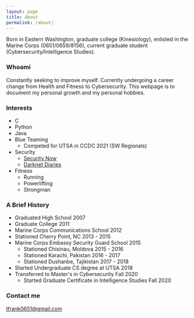 ```yaml
---
layout: page
title: About
permalink: /about/
---
```


Born in Eastern Washington, graduate college (Kinesiology), enlisted in the Marine Corps (0651/0659/8156), current graduate student (Cybersecurity/Intelligence Studies).

### Whoami

Constantly seeking to improve myself. Currently undergoing a career change from Health and Fitness to Cybersecurity. This webpage is to document my personal growth and my personal hobbies.

### Interests
- C
- Python
- Java
- Blue Teaming
  - Competed for UTSA in CCDC 2021 (SW Regionals)
- Security
  - [Security Now](https://www.grc.com/securitynow.htm)
  - [Darknet Diaries](https://darknetdiaries.com/)
- Fitness
  - Running
  - Powerlifting
  - Strongman

### A Brief History
- Graduated High School 2007
- Graduate College 2011
- Marine Corps Communications School 2012
- Stationed Cherry Point, NC 2013 - 2015
- Marine Corps Embassy Security Guard School 2015
  - Stationed Chisinau, Moldova 2015 - 2016
  - Stationed Karachi, Pakistan 2016 - 2017
  - Stationed Dushanbe, Tajikistan 2017 - 2018
- Started Undergraduate CS degree at UTSA 2018
- Transferred to Master's in Cybersecurity Fall 2020
  - Started Graduate Certificate in Intelligence Studies Fall 2020
 
### Contact me

[tfrank0651@gmail.com](mailto:email@domain.com)
